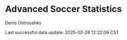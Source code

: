 # Advanced Soccer Statistics
Denis Ostroushko

<!-- gfm -->

Last successful data update: 2025-02-28 12:22:06 CST
